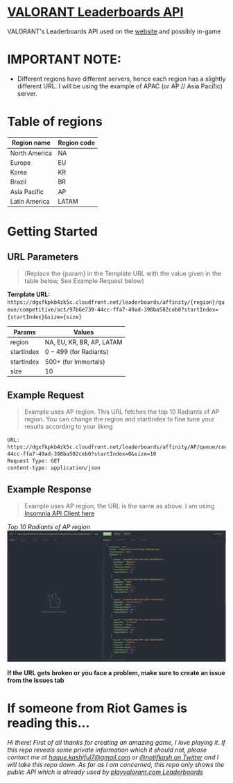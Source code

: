 # [VALORANT Leaderboards API](https://playvalorant.com/en-us/leaderboards)

VALORANT's Leaderboards API used on the [website](https://playvalorant.com) and possibly in-game

# IMPORTANT NOTE:

- Different regions have different servers, hence each region has a slightly different URL. I will be using the example of APAC (or AP // Asia Pacific) server.

# Table of regions

| Region name   | Region code |
| ------------- | ----------- |
| North America | NA          |
| Europe        | EU          |
| Korea         | KR          |
| Brazil        | BR          |
| Asia Pacific  | AP          |
| Latin America | LATAM       |

# Getting Started

## URL Parameters
> (Replace the {param} in the Template URL with the value given in the table below, See Example Request below)

**Template URL:** `https://dgxfkpkb4zk5c.cloudfront.net/leaderboards/affinity/{region}/queue/competitive/act/97b6e739-44cc-ffa7-49ad-398ba502ceb0?startIndex={startIndex}&size={size}`

| Params     | Values                               |
| ---------- | ------------------------------------ |
| region     | NA, EU, KR, BR, AP, LATAM            |
| startIndex | 0 - 499 (for Radiants)               |
| startIndex | 500+ (for Immortals)                 |
| size       | 10                                   |

## Example Request

> Example uses AP region. This URL fetches the top 10 Radiants of AP region. You can change the region and startIndex to fine tune your results according to your liking

```
URL: https://dgxfkpkb4zk5c.cloudfront.net/leaderboards/affinity/AP/queue/competitive/act/97b6e739-44cc-ffa7-49ad-398ba502ceb0?startIndex=0&size=10
Request Type: GET
content-type: application/json
```

## Example Response

> Example uses AP region, the URL is the same as above. I am using [Insomnia API Client here](https://github.com/Kong/insomnia)

_Top 10 Radiants of AP region_
![Top 10 Radiants of AP as of January 21, 2021 2320 IST](img/ap-radiants-top10.png)

**If the URL gets broken or you face a problem, make sure to create an issue from the Issues tab**

# If someone from Riot Games is reading this...

_Hi there! First of all thanks for creating an amazing game, I love playing it. If this repo reveals some private information which it should not, please contact me at [haque.kashiful7@gmail.com](mailto:haque.kashiful7@gmail.com) or [@notifkash on Twitter](https://twitter.com/notifkash) and I will take this repo down. As far as I am concerned, this repo only shows the public API which is already used by [playvalorant.com Leaderboards](https://playvalorant.com/en-us/leaderboards)_

